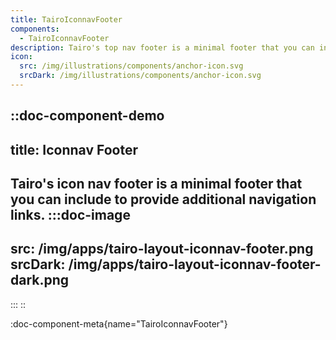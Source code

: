 ```yaml
---
title: TairoIconnavFooter
components:
  - TairoIconnavFooter
description: Tairo's top nav footer is a minimal footer that you can include to provide additional navigation links.
icon:
  src: /img/illustrations/components/anchor-icon.svg
  srcDark: /img/illustrations/components/anchor-icon.svg
---
```



::doc-component-demo
---
title: Iconnav Footer
---
Tairo's icon nav footer is a minimal footer that you can include to provide additional navigation links.
:::doc-image
---
src: /img/apps/tairo-layout-iconnav-footer.png
srcDark: /img/apps/tairo-layout-iconnav-footer-dark.png
---
:::
::

:doc-component-meta{name="TairoIconnavFooter"}